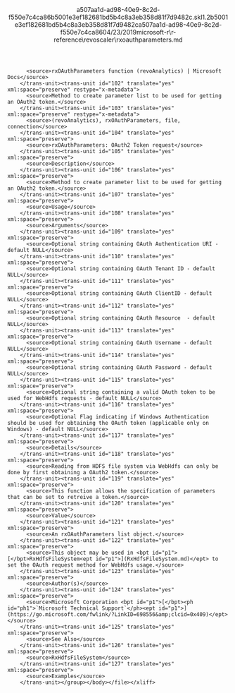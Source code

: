 <?xml version="1.0"?><xliff version="1.2" xmlns="urn:oasis:names:tc:xliff:document:1.2" xmlns:xsi="http://www.w3.org/2001/XMLSchema-instance" xsi:schemaLocation="urn:oasis:names:tc:xliff:document:1.2 xliff-core-1.2-transitional.xsd"><file datatype="xml" original="rxoauthparameters.md" source-language="en-US" target-language="en-US"><header><tool tool-id="mdxliff" tool-name="mdxliff" tool-version="1.0-1931010" tool-company="Microsoft" /><xliffext:skl_file_name xmlns:xliffext="urn:microsoft:content:schema:xliffextensions">a507aa1d-ad98-40e9-8c2d-f550e7c4ca86b5001e3ef182681bd5b4c8a3eb358d81f7d9482c.skl</xliffext:skl_file_name><xliffext:version xmlns:xliffext="urn:microsoft:content:schema:xliffextensions">1.2</xliffext:version><xliffext:ms.openlocfilehash xmlns:xliffext="urn:microsoft:content:schema:xliffextensions">b5001e3ef182681bd5b4c8a3eb358d81f7d9482c</xliffext:ms.openlocfilehash><xliffext:ms.sourcegitcommit xmlns:xliffext="urn:microsoft:content:schema:xliffextensions">a507aa1d-ad98-40e9-8c2d-f550e7c4ca86</xliffext:ms.sourcegitcommit><xliffext:ms.lasthandoff xmlns:xliffext="urn:microsoft:content:schema:xliffextensions">04/23/2019</xliffext:ms.lasthandoff><xliffext:ms.openlocfilepath xmlns:xliffext="urn:microsoft:content:schema:xliffextensions">microsoft-r\r-reference\revoscaler\rxoauthparameters.md</xliffext:ms.openlocfilepath></header><body><group id="content" extype="content"><trans-unit id="101" translate="yes" xml:space="preserve" restype="x-metadata">
          <source>rxOAuthParameters function (revoAnalytics) | Microsoft Docs</source>
        </trans-unit><trans-unit id="102" translate="yes" xml:space="preserve" restype="x-metadata">
          <source>Method to create parameter list to be used for getting an OAuth2 token.</source>
        </trans-unit><trans-unit id="103" translate="yes" xml:space="preserve" restype="x-metadata">
          <source>(revoAnalytics), rxOAuthParameters, file, connection</source>
        </trans-unit><trans-unit id="104" translate="yes" xml:space="preserve">
          <source>rxOAuthParameters: OAuth2 Token request</source>
        </trans-unit><trans-unit id="105" translate="yes" xml:space="preserve">
          <source>Description</source>
        </trans-unit><trans-unit id="106" translate="yes" xml:space="preserve">
          <source>Method to create parameter list to be used for getting an OAuth2 token.</source>
        </trans-unit><trans-unit id="107" translate="yes" xml:space="preserve">
          <source>Usage</source>
        </trans-unit><trans-unit id="108" translate="yes" xml:space="preserve">
          <source>Arguments</source>
        </trans-unit><trans-unit id="109" translate="yes" xml:space="preserve">
          <source>Optional string containing OAuth Authentication URI - default NULL</source>
        </trans-unit><trans-unit id="110" translate="yes" xml:space="preserve">
          <source>Optional string containing OAuth Tenant ID - default NULL</source>
        </trans-unit><trans-unit id="111" translate="yes" xml:space="preserve">
          <source>Optional string containing OAuth ClientID - default NULL</source>
        </trans-unit><trans-unit id="112" translate="yes" xml:space="preserve">
          <source>Optional string containing OAuth Resource  - default NULL</source>
        </trans-unit><trans-unit id="113" translate="yes" xml:space="preserve">
          <source>Optional string containing OAuth Username - default NULL</source>
        </trans-unit><trans-unit id="114" translate="yes" xml:space="preserve">
          <source>Optional string containing OAuth Password - default NULL</source>
        </trans-unit><trans-unit id="115" translate="yes" xml:space="preserve">
          <source>Optional string containing a valid OAuth token to be used for WebHdfs requests - default NULL</source>
        </trans-unit><trans-unit id="116" translate="yes" xml:space="preserve">
          <source>Optional Flag indicating if Windows Authentication should be used for obtaining the OAuth token (applicable only on Windows) - default NULL</source>
        </trans-unit><trans-unit id="117" translate="yes" xml:space="preserve">
          <source>Details</source>
        </trans-unit><trans-unit id="118" translate="yes" xml:space="preserve">
          <source>Reading from HDFS file system via WebHdfs can only be done by first obtaining a OAuth2 token.</source>
        </trans-unit><trans-unit id="119" translate="yes" xml:space="preserve">
          <source>This function allows the specification of parameters that can be set to retreive a token.</source>
        </trans-unit><trans-unit id="120" translate="yes" xml:space="preserve">
          <source>Value</source>
        </trans-unit><trans-unit id="121" translate="yes" xml:space="preserve">
          <source>An rxOAuthParameters list object.</source>
        </trans-unit><trans-unit id="122" translate="yes" xml:space="preserve">
          <source>This object may be used in <bpt id="p1">[</bpt>RxHdfsFileSystem<ept id="p1">](RxHdfsFileSystem.md)</ept> to set the OAuth request method for WebHdfs usage.</source>
        </trans-unit><trans-unit id="123" translate="yes" xml:space="preserve">
          <source>Author(s)</source>
        </trans-unit><trans-unit id="124" translate="yes" xml:space="preserve">
          <source>Microsoft Corporation <bpt id="p1">[</bpt><ph id="ph1">`Microsoft Technical Support`</ph><ept id="p1">](https://go.microsoft.com/fwlink/?LinkID=698556&amp;clcid=0x409)</ept></source>
        </trans-unit><trans-unit id="125" translate="yes" xml:space="preserve">
          <source>See Also</source>
        </trans-unit><trans-unit id="126" translate="yes" xml:space="preserve">
          <source>RxHdfsFileSystem</source>
        </trans-unit><trans-unit id="127" translate="yes" xml:space="preserve">
          <source>Examples</source>
        </trans-unit></group></body></file></xliff>